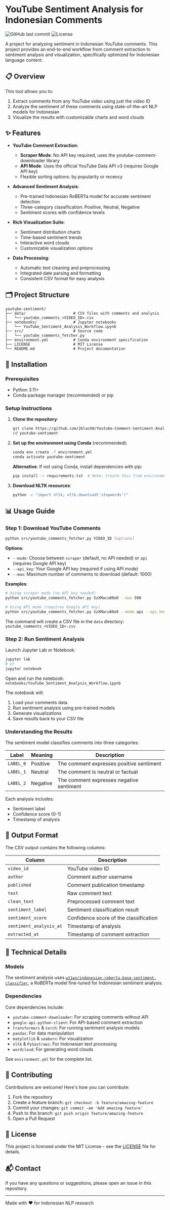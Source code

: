 # YouTube Sentiment Analysis for Indonesian Comments

![GitHub last commit](https://img.shields.io/github/last-commit/2black0/Youtube-Comment-Sentiment-Analysis)
![License](https://img.shields.io/github/license/2black0/Youtube-Comment-Sentiment-Analysis)

A project for analyzing sentiment in Indonesian YouTube comments. This project provides an end-to-end workflow from comment extraction to sentiment analysis and visualization, specifically optimized for Indonesian language content.

## 📋 Overview

This tool allows you to:
1. Extract comments from any YouTube video using just the video ID
2. Analyze the sentiment of these comments using state-of-the-art NLP models for Indonesian
3. Visualize the results with customizable charts and word clouds

## ✨ Features

- **YouTube Comment Extraction**:
  - **Scraper Mode**: No API key required, uses the youtube-comment-downloader library
  - **API Mode**: Uses the official YouTube Data API v3 (requires Google API key)
  - Flexible sorting options: by popularity or recency
  
- **Advanced Sentiment Analysis**:
  - Pre-trained Indonesian RoBERTa model for accurate sentiment detection
  - Three-category classification: Positive, Neutral, Negative
  - Sentiment scores with confidence levels

- **Rich Visualization Suite**:
  - Sentiment distribution charts
  - Time-based sentiment trends
  - Interactive word clouds
  - Customizable visualization options

- **Data Processing**:
  - Automatic text cleaning and preprocessing
  - Integrated date parsing and formatting
  - Consistent CSV format for easy analysis

## 🗂️ Project Structure

```
youtube-sentiment/
├── data/                     # CSV files with comments and analysis
│   └── youtube_comments_<VIDEO_ID>.csv
├── notebooks/                # Jupyter notebooks
│   └── YouTube_Sentiment_Analysis_Workflow.ipynb
├── src/                      # Source code
│   └── youtube_comments_fetcher.py
├── environment.yml           # Conda environment specification
├── LICENSE                   # MIT License
└── README.md                 # Project documentation
```

## 🚀 Installation

### Prerequisites
- Python 3.11+
- Conda package manager (recommended) or pip

### Setup Instructions

1. **Clone the repository**:
   ```bash
   git clone https://github.com/2black0/Youtube-Comment-Sentiment-Analysis.git
   cd youtube-sentiment
   ```

2. **Set up the environment using Conda** (recommended):
   ```bash
   conda env create -f environment.yml
   conda activate youtube-sentiment
   ```

   **Alternative**: If not using Conda, install dependencies with pip:
   ```bash
   pip install -r requirements.txt  # Note: Create this from environment.yml if needed
   ```

3. **Download NLTK resources**:
   ```bash
   python -c "import nltk; nltk.download('stopwords')"
   ```

## 📊 Usage Guide

### Step 1: Download YouTube Comments

```bash
python src/youtube_comments_fetcher.py VIDEO_ID [options]
```

**Options**:
- `--mode`: Choose between `scraper` (default, no API needed) or `api` (requires Google API key)
- `--api_key`: Your Google API key (required if using API mode)
- `--max`: Maximum number of comments to download (default: 1000)

**Examples**:
```bash
# Using scraper mode (no API key needed)
python src/youtube_comments_fetcher.py SzXMacu80o8 --max 500

# Using API mode (requires Google API key)
python src/youtube_comments_fetcher.py SzXMacu80o8 --mode api --api_key YOUR_API_KEY --max 1000
```

The command will create a CSV file in the `data` directory: `youtube_comments_<VIDEO_ID>.csv`

### Step 2: Run Sentiment Analysis

Launch Jupyter Lab or Notebook:

```bash
jupyter lab
# or
jupyter notebook
```

Open and run the notebook: `notebooks/YouTube_Sentiment_Analysis_Workflow.ipynb`

The notebook will:
1. Load your comments data
2. Run sentiment analysis using pre-trained models
3. Generate visualizations
4. Save results back to your CSV file

### Understanding the Results

The sentiment model classifies comments into three categories:

| Label | Meaning | Description |
|-------|---------|-------------|
| `LABEL_0` | Positive | The comment expresses positive sentiment |
| `LABEL_1` | Neutral | The comment is neutral or factual |
| `LABEL_2` | Negative | The comment expresses negative sentiment |

Each analysis includes:
- Sentiment label
- Confidence score (0-1)
- Timestamp of analysis

## 📑 Output Format

The CSV output contains the following columns:

| Column | Description |
|--------|-------------|
| `video_id` | YouTube video ID |
| `author` | Comment author username |
| `published` | Comment publication timestamp |
| `text` | Raw comment text |
| `clean_text` | Preprocessed comment text |
| `sentiment_label` | Sentiment classification result |
| `sentiment_score` | Confidence score of the classification |
| `sentiment_analysis_at` | Timestamp of analysis |
| `extracted_at` | Timestamp of comment extraction |

## 🔧 Technical Details

### Models

The sentiment analysis uses [`w11wo/indonesian-roberta-base-sentiment-classifier`](https://huggingface.co/w11wo/indonesian-roberta-base-sentiment-classifier), a RoBERTa model fine-tuned for Indonesian sentiment analysis.

### Dependencies

Core dependencies include:
- `youtube-comment-downloader`: For scraping comments without API
- `google-api-python-client`: For API-based comment extraction
- `transformers` & `torch`: For running sentiment analysis models
- `pandas`: For data manipulation
- `matplotlib` & `seaborn`: For visualization
- `nltk` & `PySastrawi`: For Indonesian text processing
- `wordcloud`: For generating word clouds

See `environment.yml` for the complete list.

## 👥 Contributing

Contributions are welcome! Here's how you can contribute:

1. Fork the repository
2. Create a feature branch: `git checkout -b feature/amazing-feature`
3. Commit your changes: `git commit -am 'Add amazing feature'`
4. Push to the branch: `git push origin feature/amazing-feature`
5. Open a Pull Request

## 📄 License

This project is licensed under the MIT License - see the [LICENSE](LICENSE) file for details.

## 📬 Contact

If you have any questions or suggestions, please open an issue in this repository.

---

Made with ❤️ for Indonesian NLP research

